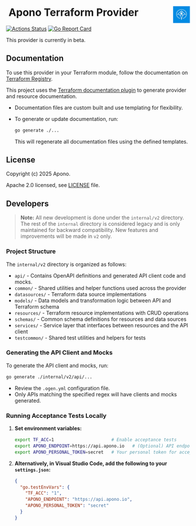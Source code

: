<h1>
    <a href="https://apono.io">
      <img src="./assets/logo.svg" style="float: right" height="46px" alt="Apono logo"/>
    </a>
    <span>&nbsp;Apono Terraform Provider</span>
</h1>

[![Actions Status](https://github.com/apono-io/terraform-provider-apono/workflows/Release/badge.svg)](https://github.com/apono-io/terraform-provider-apono/actions)
[![Go Report Card](https://goreportcard.com/badge/github.com/apono-io/terraform-provider-apono)](https://goreportcard.com/report/github.com/apono-io/terraform-provider-apono)

This provider is currently in beta.

## Documentation

To use this provider in your Terraform module, follow the documentation on [Terraform Registry](https://registry.terraform.io/providers/apono-io/apono/latest/docs).

This project uses the [Terraform documentation plugin](https://github.com/hashicorp/terraform-plugin-docs) to generate provider and resource documentation.

- Documentation files are custom built and use templating for flexibility.
- To generate or update documentation, run:

    ```sh
    go generate ./...
    ```

  This will regenerate all documentation files using the defined templates.

## License

Copyright (c) 2025 Apono.

Apache 2.0 licensed, see [LICENSE][LICENSE] file.

[LICENSE]: ./LICENSE

## Developers

> **Note:** All new development is done under the `internal/v2` directory. The rest of the `internal` directory is considered legacy and is only maintained for backward compatibility. New features and improvements will be made in `v2` only.

### Project Structure

The `internal/v2` directory is organized as follows:

- `api/` - Contains OpenAPI definitions and generated API client code and mocks.
- `common/` - Shared utilities and helper functions used across the provider
- `datasources/` - Terraform data source implementations
- `models/` - Data models and transformation logic between API and Terraform schema
- `resources/` - Terraform resource implementations with CRUD operations
- `schemas/` - Common schema definitions for resources and data sources
- `services/` - Service layer that interfaces between resources and the API client
- `testcommon/` - Shared test utilities and helpers for tests

### Generating the API Client and Mocks

To generate the API client and mocks, run:

```sh
go generate ./internal/v2/api/...
```

- Review the `.ogen.yml` configuration file.
- Only APIs matching the specified regex will have clients and mocks generated.

### Running Acceptance Tests Locally

1. **Set environment variables:**

    ```sh
    export TF_ACC=1                      # Enable acceptance tests
    export APONO_ENDPOINT=https://api.apono.io   # (Optional) API endpoint
    export APONO_PERSONAL_TOKEN=secret   # Your personal token for acceptance tests
    ```

2. **Alternatively, in Visual Studio Code, add the following to your `settings.json`:**

    ```json
    {
      "go.testEnvVars": {
        "TF_ACC": "1",
        "APONO_ENDPOINT": "https://api.apono.io",
        "APONO_PERSONAL_TOKEN": "secret"
      }
    }
    ```